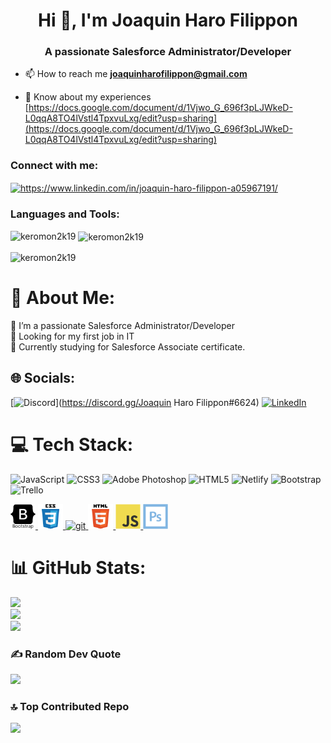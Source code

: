 <h1 align="center">Hi 👋, I'm Joaquin Haro Filippon</h1>
<h3 align="center">A passionate Salesforce Administrator/Developer</h3>

- 📫 How to reach me **joaquinharofilippon@gmail.com**

- 📄 Know about my experiences [https://docs.google.com/document/d/1Vjwo_G_696f3pLJWkeD-L0qqA8TO4lVstl4TpxvuLxg/edit?usp=sharing](https://docs.google.com/document/d/1Vjwo_G_696f3pLJWkeD-L0qqA8TO4lVstl4TpxvuLxg/edit?usp=sharing)

<h3 align="left">Connect with me:</h3>
<p align="left">
<a href="https://linkedin.com/in/https://www.linkedin.com/in/joaquin-haro-filippon-a05967191/" target="blank"><img align="center" src="https://raw.githubusercontent.com/rahuldkjain/github-profile-readme-generator/master/src/images/icons/Social/linked-in-alt.svg" alt="https://www.linkedin.com/in/joaquin-haro-filippon-a05967191/" height="30" width="40" /></a>
</p>

<h3 align="left">Languages and Tools:</h3>

<p><img align="left" src="https://github-readme-stats.vercel.app/api/top-langs?username=keromon2k19&show_icons=true&locale=en&layout=compact" alt="keromon2k19" /></p>

<p>&nbsp;<img align="center" src="https://github-readme-stats.vercel.app/api?username=keromon2k19&show_icons=true&locale=en" alt="keromon2k19" /></p>

<p><img align="center" src="https://github-readme-streak-stats.herokuapp.com/?user=keromon2k19&" alt="keromon2k19" /></p>


# 💫 About Me:
🔭 I’m a passionate Salesforce Administrator/Developer<br>🤝 Looking for my first job in IT<br>🌱 Currently studying for Salesforce Associate certificate.<br>


## 🌐 Socials:
[![Discord](https://img.shields.io/badge/Discord-%237289DA.svg?logo=discord&logoColor=white)](https://discord.gg/Joaquin Haro Filippon#6624) [![LinkedIn](https://img.shields.io/badge/LinkedIn-%230077B5.svg?logo=linkedin&logoColor=white)](https://linkedin.com/in/joaquin-haro-filippon-a05967191) 

# 💻 Tech Stack:
![JavaScript](https://img.shields.io/badge/javascript-%23323330.svg?style=for-the-badge&logo=javascript&logoColor=%23F7DF1E) ![CSS3](https://img.shields.io/badge/css3-%231572B6.svg?style=for-the-badge&logo=css3&logoColor=white) ![Adobe Photoshop](https://img.shields.io/badge/adobephotoshop-%2331A8FF.svg?style=for-the-badge&logo=adobephotoshop&logoColor=white) ![HTML5](https://img.shields.io/badge/html5-%23E34F26.svg?style=for-the-badge&logo=html5&logoColor=white) ![Netlify](https://img.shields.io/badge/netlify-%23000000.svg?style=for-the-badge&logo=netlify&logoColor=#00C7B7) ![Bootstrap](https://img.shields.io/badge/bootstrap-%23563D7C.svg?style=for-the-badge&logo=bootstrap&logoColor=white) ![Trello](https://img.shields.io/badge/Trello-%23026AA7.svg?style=for-the-badge&logo=Trello&logoColor=white)
<p align="left"> <a href="https://getbootstrap.com" target="_blank" rel="noreferrer"> <img src="https://raw.githubusercontent.com/devicons/devicon/master/icons/bootstrap/bootstrap-plain-wordmark.svg" alt="bootstrap" width="40" height="40"/> </a> <a href="https://www.w3schools.com/css/" target="_blank" rel="noreferrer"> <img src="https://raw.githubusercontent.com/devicons/devicon/master/icons/css3/css3-original-wordmark.svg" alt="css3" width="40" height="40"/> </a> <a href="https://git-scm.com/" target="_blank" rel="noreferrer"> <img src="https://www.vectorlogo.zone/logos/git-scm/git-scm-icon.svg" alt="git" width="40" height="40"/> </a> <a href="https://www.w3.org/html/" target="_blank" rel="noreferrer"> <img src="https://raw.githubusercontent.com/devicons/devicon/master/icons/html5/html5-original-wordmark.svg" alt="html5" width="40" height="40"/> </a> <a href="https://developer.mozilla.org/en-US/docs/Web/JavaScript" target="_blank" rel="noreferrer"> <img src="https://raw.githubusercontent.com/devicons/devicon/master/icons/javascript/javascript-original.svg" alt="javascript" width="40" height="40"/> </a> <a href="https://www.photoshop.com/en" target="_blank" rel="noreferrer"> <img src="https://raw.githubusercontent.com/devicons/devicon/master/icons/photoshop/photoshop-line.svg" alt="photoshop" width="40" height="40"/> </a> </p>


# 📊 GitHub Stats:
![](https://github-readme-stats.vercel.app/api?username=Keromon2k19&theme=tokyonight&hide_border=false&include_all_commits=true&count_private=true)<br/>
![](https://github-readme-streak-stats.herokuapp.com/?user=Keromon2k19&theme=tokyonight&hide_border=false)<br/>
![](https://github-readme-stats.vercel.app/api/top-langs/?username=Keromon2k19&theme=tokyonight&hide_border=false&include_all_commits=true&count_private=true&layout=compact)

### ✍️ Random Dev Quote
![](https://quotes-github-readme.vercel.app/api?type=horizontal&theme=tokyonight)

### 🔝 Top Contributed Repo
![](https://github-contributor-stats.vercel.app/api?username=Keromon2k19&limit=5&theme=tokyonight&combine_all_yearly_contributions=true)

<!-- Proudly created with GPRM ( https://gprm.itsvg.in ) -->
